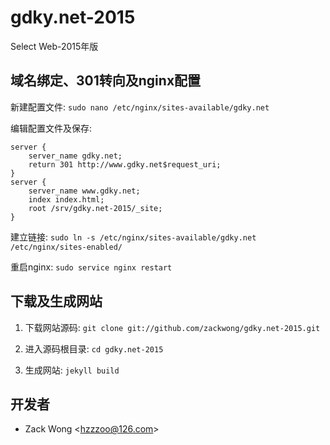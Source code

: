 gdky.net-2015
=============

Select Web-2015年版


域名绑定、301转向及nginx配置
-----

新建配置文件: ``sudo nano /etc/nginx/sites-available/gdky.net``

编辑配置文件及保存: 

    server {
        server_name gdky.net;
        return 301 http://www.gdky.net$request_uri;
    }
    server {
        server_name www.gdky.net;
        index index.html;
        root /srv/gdky.net-2015/_site;
    }

建立链接: ``sudo ln -s /etc/nginx/sites-available/gdky.net /etc/nginx/sites-enabled/``

重启nginx: ``sudo service nginx restart``


下载及生成网站
-----

1. 下载网站源码: ``git clone git://github.com/zackwong/gdky.net-2015.git``

2. 进入源码根目录: ``cd gdky.net-2015``

3. 生成网站: ``jekyll build``


开发者
---------

* Zack Wong &lt;hzzzoo@126.com&gt;
